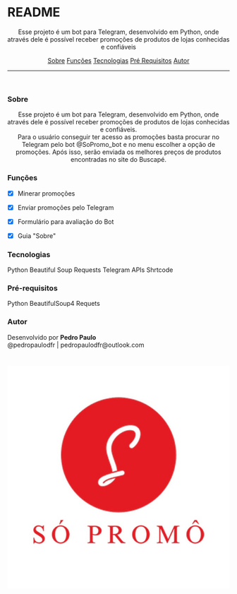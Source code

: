 # README

<p align="center">Esse projeto é um bot para Telegram, desenvolvido em Python, onde através dele é possível receber promoções de produtos de lojas conhecidas e confiáveis</p>

<p align="center">
  <a href="#sobre">Sobre</a>
  <a href="#funções">Funções</a>
  <a href="#tecnologias">Tecnologias</a>
  <a href="#pré-requisitos">Pré Requisitos</a>
  <a href="#autor">Autor</a>
</p>

---

<br>


### Sobre

<p align="center">Esse projeto é um bot para Telegram, desenvolvido em Python, onde através dele é possível receber promoções de produtos de lojas conhecidas e confiáveis. <br>Para o usuário conseguir ter acesso as promoções basta procurar no Telegram pelo bot @SoPromo_bot e no menu escolher a opção de promoções. Após isso, serão enviada os melhores preços de produtos encontradas no site do Buscapé.</p>


### Funções

- [x] Minerar promoções
- [x] Enviar promoções pelo Telegram
- [x] Formulário para avaliação do Bot
- [x] Guia "Sobre"


### Tecnologias

Python
Beautiful Soup
Requests
Telegram APIs
Shrtcode


### Pré-requisitos

Python
BeautifulSoup4
Requets


### Autor

<p> Desenvolvido por <b>Pedro Paulo</b><br>
  @pedropaulodfr | pedropaulodfr@outlook.com




<h1 align="center">
  <img alt="Readme" src="https://raw.githubusercontent.com/pedropaulodfr/sopromocao/main/image/avatar5065125335-0.jpg"/>
</h1>

